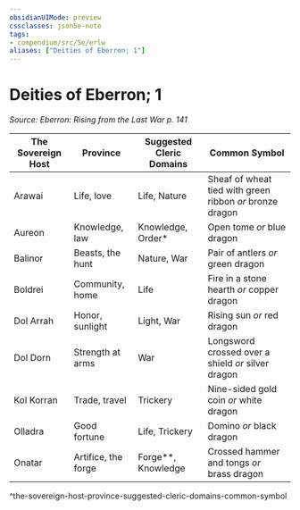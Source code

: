 ```yaml
---
obsidianUIMode: preview
cssclasses: json5e-note
tags:
- compendium/src/5e/erlw
aliases: ["Deities of Eberron; 1"]
---
```

# Deities of Eberron; 1
*Source: Eberron: Rising from the Last War p. 141* 

| The Sovereign Host | Province | Suggested Cleric Domains | Common Symbol |
|--------------------|----------|--------------------------|---------------|
| Arawai | Life, love | Life, Nature | Sheaf of wheat tied with green ribbon *or* bronze dragon |
| Aureon | Knowledge, law | Knowledge, Order* | Open tome *or* blue dragon |
| Balinor | Beasts, the hunt | Nature, War | Pair of antlers *or* green dragon |
| Boldrei | Community, home | Life | Fire in a stone hearth *or* copper dragon |
| Dol Arrah | Honor, sunlight | Light, War | Rising sun *or* red dragon |
| Dol Dorn | Strength at arms | War | Longsword crossed over a shield *or* silver dragon |
| Kol Korran | Trade, travel | Trickery | Nine-sided gold coin *or* white dragon |
| Olladra | Good fortune | Life, Trickery | Domino *or* black dragon |
| Onatar | Artifice, the forge | Forge**, Knowledge | Crossed hammer and tongs *or* brass dragon |
^the-sovereign-host-province-suggested-cleric-domains-common-symbol